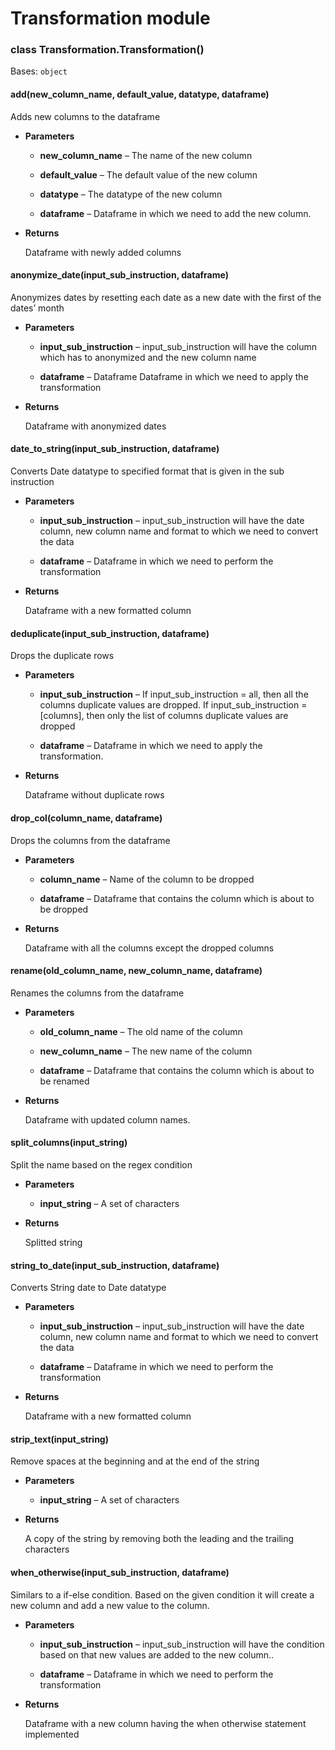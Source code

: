 # Transformation module


### class Transformation.Transformation()
Bases: `object`


#### add(new_column_name, default_value, datatype, dataframe)
Adds new columns to the dataframe


* **Parameters**

    * **new_column_name** – The name of the new column

    * **default_value** – The default value of the new column

    * **datatype** – The datatype of the new column

    * **dataframe** – Dataframe in which we need to add the new column.



* **Returns**

    Dataframe with newly added columns



#### anonymize_date(input_sub_instruction, dataframe)
Anonymizes dates by resetting each date as a new date with the first of the dates’ month


* **Parameters**

    * **input_sub_instruction** – input_sub_instruction will have the column which has to anonymized and the new column name

    * **dataframe** – Dataframe Dataframe in which we need to apply the transformation



* **Returns**

    Dataframe with anonymized dates



#### date_to_string(input_sub_instruction, dataframe)
Converts Date datatype to specified format that is given in the sub instruction


* **Parameters**
  
    * **input_sub_instruction** – input_sub_instruction will have the date column, new column name and format to which we need to convert the data

    * **dataframe** – Dataframe in which we need to perform the transformation



* **Returns**

    Dataframe with a new formatted column



#### deduplicate(input_sub_instruction, dataframe)
Drops the duplicate rows


* **Parameters**
   
    * **input_sub_instruction** – If input_sub_instruction = all, then all the columns duplicate values are dropped. If input_sub_instruction = [columns], then only the list of columns duplicate values are dropped

    * **dataframe** – Dataframe in which we need to apply the transformation.



* **Returns**

    Dataframe without duplicate rows



#### drop_col(column_name, dataframe)
Drops the columns from the dataframe


* **Parameters**

    * **column_name** – Name of the column to be dropped

    * **dataframe** – Dataframe that contains the column which is about to be dropped



* **Returns**

    Dataframe with all the columns except the dropped columns



#### rename(old_column_name, new_column_name, dataframe)
Renames the columns from the dataframe


* **Parameters**
  
    * **old_column_name** – The old name of the column

    * **new_column_name** – The new name of the column

    * **dataframe** – Dataframe that contains the column which is about to be renamed



* **Returns**

    Dataframe with updated column names.



#### split_columns(input_string)
Split the name based on the regex condition


* **Parameters**

    * **input_string** – A set of characters



* **Returns**

    Splitted string



#### string_to_date(input_sub_instruction, dataframe)
Converts String date to Date datatype


* **Parameters**
    
    * **input_sub_instruction** – input_sub_instruction will have the date column, new column name and format to which we need to convert the data

    * **dataframe** – Dataframe in which we need to perform the transformation



* **Returns**

    Dataframe with a new formatted column



#### strip_text(input_string)
Remove spaces at the beginning and at the end of the string


* **Parameters**

    * **input_string** – A set of characters



* **Returns**

    A copy of the string by removing both the leading and the trailing characters



#### when_otherwise(input_sub_instruction, dataframe)
Similars to a if-else condition. Based on the given condition it will create a new column and add a new value
to the column.


* **Parameters**
 
    * **input_sub_instruction** – input_sub_instruction will have the condition based on that new values are added to the new column..

    * **dataframe** – Dataframe in which we need to perform the transformation



* **Returns**

    Dataframe with a new column having the when otherwise statement implemented
